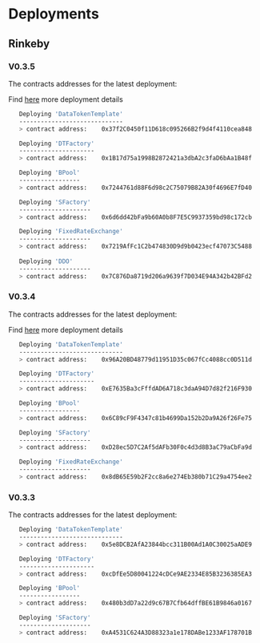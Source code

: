 # Deployments

## Rinkeby 

### V0.3.5

The contracts addresses for the latest deployment:

Find [here](https://github.com/oceanprotocol/atlantic/blob/df8d40dfeaceaed357605f03a40fa6aa1b2cdf13/logs/Rinkeby-datatokens-deployment-18082020.txt) more deployment details

```bash
   Deploying 'DataTokenTemplate'
   -----------------------------
   > contract address:    0x37f2C0450f11D618c095266B2f9d4f4110cea848

   Deploying 'DTFactory'
   ---------------------
   > contract address:    0x1B17d75a1998B2872421a3dbA2c3faD6bAa1B48f

   Deploying 'BPool'
   -----------------
   > contract address:    0x7244761d88F6d98c2C75079B82A30f4696E7fD40

   Deploying 'SFactory'
   --------------------
   > contract address:    0x6d6dd42bFa9b60A0b8F7E5C9937359bd98c172cb

   Deploying 'FixedRateExchange'
   --------------------
   > contract address:    0x7219AfFc1C2b474830D9d9b0423ecf47073C5488
   
   Deploying 'DDO'
   --------------------
   > contract address:    0x7C876Da8719d206a9639f7D034E94A342b42BFd2

```

### V0.3.4

The contracts addresses for the latest deployment:

Find [here](https://github.com/oceanprotocol/atlantic/blob/df8d40dfeaceaed357605f03a40fa6aa1b2cdf13/logs/Rinkeby-datatokens-deployment-12082020.txt) more deployment details

```bash
   Deploying 'DataTokenTemplate'
   -----------------------------
   > contract address:    0x96A20BD48779d11951D35c067fCc4088cc0D511d

   Deploying 'DTFactory'
   ---------------------
   > contract address:    0xE7635Ba3cFffdAD6A718c3daA94D7d82f216F930

   Deploying 'BPool'
   -----------------
   > contract address:    0x6C89cF9F4347c81b4699Da152b2Da9A26f26Fe75

   Deploying 'SFactory'
   --------------------
   > contract address:    0xD28ec5D7C2Af5dAFb30F0c4d3d8B3aC79aCbFa9d

   Deploying 'FixedRateExchange'
   --------------------
   > contract address:    0x8dB65E59b2F2cc8a6e274Eb380b71C29a4754ee2

```

### V0.3.3

The contracts addresses for the latest deployment:

```bash
   Deploying 'DataTokenTemplate'
   -----------------------------
   > contract address:    0x5e8DCB2AfA23844bcc311B00Ad1A0C30025aADE9

   Deploying 'DTFactory'
   ---------------------
   > contract address:    0xcDfEe5D80041224cDCe9AE2334E85B3236385EA3

   Deploying 'BPool'
   -----------------
   > contract address:    0x480b3dD7a22d9c67B7Cfb64dffBE61B9846a0167

   Deploying 'SFactory'
   --------------------
   > contract address:    0xA4531C624A3D88323a1e178DABe1233AF178701B

```

